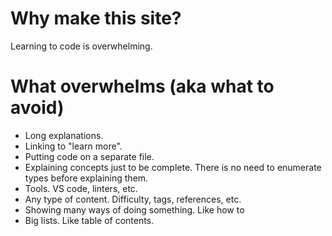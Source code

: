 # Why make this site?

Learning to code is overwhelming.

# What overwhelms (aka what to avoid)

- Long explanations.
- Linking to "learn more".
- Putting code on a separate file.
- Explaining concepts just to be complete. There is no need to enumerate types before explaining them.
- Tools. VS code, linters, etc.
- Any type of content. Difficulty, tags, references, etc.
- Showing many ways of doing something. Like how to
- Big lists. Like table of contents.
